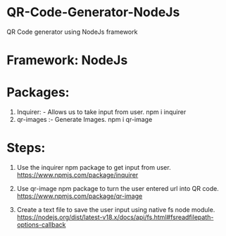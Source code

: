 # QR-Code-Generator-NodeJs
QR Code generator using NodeJs framework 

# Framework: NodeJs

# Packages:
1.	Inquirer: - Allows us to take input from user.
   npm i inquirer
3.	qr-images :- Generate Images.
   npm i qr-image

# Steps:
1. Use the inquirer npm package to get input from user.
   https://www.npmjs.com/package/inquirer
   
3. Use qr-image npm package to turn the user entered url into QR code.
   https://www.npmjs.com/package/qr-image
   
5. Create a text file to save the user input using native fs node module.
   https://nodejs.org/dist/latest-v18.x/docs/api/fs.html#fsreadfilepath-options-callback

   



